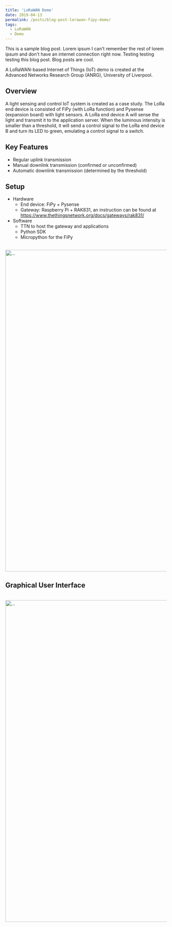 ```yaml
---
title: 'LoRaWAN Demo'
date: 2019-04-13
permalink: /posts/blog-post-lorawan-fipy-demo/
tags:
  - LoRaWAN
  - Demo
---
```


This is a sample blog post. Lorem ipsum I can't remember the rest of lorem ipsum and don't have an internet connection right now. Testing testing testing this blog post. Blog posts are cool.

A LoRaWAN-based Internet of Things (IoT) demo is created at the Advanced Networks Research Group (ANRG), University of Liverpool.

## Overview
A light sensing and control IoT system is created as a case study. The LoRa end device is consisted of FiPy (with LoRa function) and Pysense (expansion board) with light sensors. A LoRa end device A will sense the light and transmit it to the application server. When the luminous intensity is smaller than a threshold, it will send a control signal to the LoRa end device B and turn its LED to green, emulating a control signal to a switch.

## Key Features
* Regular uplink transmission
* Manual downlink transmission (confirmed or unconfirmed)
* Automatic downlink transmission (determined by the threshold)

## Setup
* Hardware
  * End device: FiPy + Pysense
  * Gateway: Raspberry Pi + RAK831, an instruction can be found at https://www.thethingsnetwork.org/docs/gateways/rak831/
* Software
  * TTN to host the gateway and applications
  * Python SDK
  * Micropython for the FiPy
  
<br />
<img align="center" width="1000" src="{{ site.url }}/images/lorawan/LoRaWAN-setup.jpg" alt="...">
<br />

## Graphical User Interface
<br />
<img align="center" width="1000" src="{{ site.url }}/images/lorawan/gui_lorawan.png" alt="...">
<br />
 
